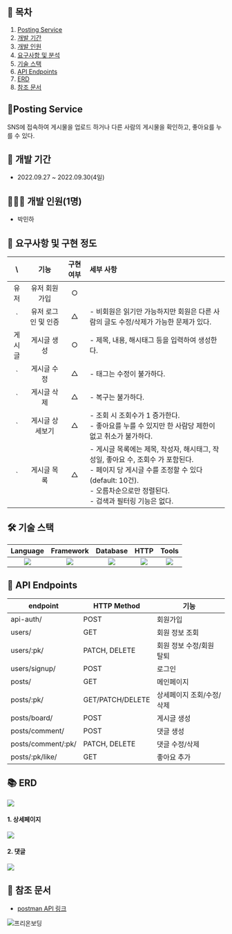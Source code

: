 ## 📎 목차

1. [Posting Service](#-posting-service)
2. [개발 기간](#-개발-기간)
3. [개발 인원](#-개발-인원)
4. [요구사항 및 분석](#-요구사항-및-분석)
5. [기술 스택](#-기술-스택)
6. [API Endpoints](#-api-endpoints)
7. [ERD](#-erd)
8. [참조 문서](#-참조-문서)

## 🚀Posting Service
SNS에 접속하여 게시물을 업로드 하거나 다른 사람의 게시물을 확인하고, 좋아요를 누를 수 있다.

## 📆 개발 기간
- 2022.09.27 ~ 2022.09.30(4일)

## 🧑🏻‍💻 개발 인원(1명)
- 박민하

## 📝 요구사항 및 구현 정도
\ | 기능 | 구현 여부 | 세부 사항
:--: | :--: | :--: | :--
유저 | 유저 회원가입 | ○ 
` | 유저 로그인 및 인증 | △ | - 비회원은 읽기만 가능하지만 회원은 다른 사람의 글도 수정/삭제가 가능한 문제가 있다.
게시글 | 게시글 생성 | ○ | - 제목, 내용, 해시태그 등을 입력하여 생성한다.
` | 게시글 수정 | △ | - 태그는 수정이 불가하다.
` | 게시글 삭제  | △ | - 복구는 불가하다.
` | 게시글 상세보기 | △ | - 조회 시 조회수가 1 증가한다. </br> - 좋아요를 누를 수 있지만 한 사람당 제한이 없고 취소가 불가하다.
` | 게시글 목록 | △ | - 게시글 목록에는 제목, 작성자, 해시태그, 작성일, 좋아요 수, 조회수 가 포함된다.  </br> - 페이지 당 게시글 수를 조정할 수 있다(default: 10건). </br> - 오름차순으로만 정렬된다. </br> - 검색과 필터링 기능은 없다.


## 🛠 기술 스택
Language | Framework | Database | HTTP | Tools
| :----------------------------------------------------------------------------------------------------: | :----------------------------------------------------------------------------------------------------: | :--------------------------------------------------------------------------------------------------: | :----------------------------------------------------------------------------------------------------------: | :------------------------------------------------------------------------------------------------------: |
| <img src="https://img.shields.io/badge/python-3776AB?style=for-the-badge&logo=python&logoColor=white"> | <img src="https://img.shields.io/badge/DRF-092E20?style=for-the-badge&logo=django&logoColor=white"> | <img src="https://img.shields.io/badge/mysql-4479A1?style=for-the-badge&logo=mysql&logoColor=white">  | <img src="https://img.shields.io/badge/postman-FF6C37?style=for-the-badge&logo=postman&logoColor=white"> |  <img src="https://img.shields.io/badge/git-F05032?style=for-the-badge&logo=git&logoColor=white">


## 🎯 API Endpoints
| endpoint | HTTP Method | 기능 
|----------|-------------|------
|api-auth/ | POST | 회원가입
|users/ | GET | 회원 정보 조회 
|users/:pk/ | PATCH, DELETE | 회원 정보 수정/회원 탈퇴 
|users/signup/ | POST | 로그인 
|posts/ | GET | 메인페이지
|posts/:pk/ | GET/PATCH/DELETE | 상세페이지 조회/수정/삭제
|posts/board/ | POST| 게시글 생성
|posts/comment/ | POST | 댓글 생성
|posts/comment/:pk/ |PATCH, DELETE | 댓글 수정/삭제
|posts/:pk/like/ | GET | 좋아요 추가


## 📚 ERD
![](https://velog.velcdn.com/images/miracle-21/post/badea2b8-6c6e-494a-8ef5-ea309837c689/image.png)

#### 1. 상세페이지

![](https://velog.velcdn.com/images/miracle-21/post/27ebb8e7-0aca-45f2-a01d-23e2bb87c408/image.png)

#### 2. 댓글

![](https://velog.velcdn.com/images/miracle-21/post/c50a03f1-515a-4b07-bfe6-c41b8cd70303/image.png)


## 🔖 참조 문서
- [postman API 링크](https://documenter.getpostman.com/view/18832289/2s83tCLDXm)


![프리온보딩](https://user-images.githubusercontent.com/93898332/193290992-329709a4-ca23-4fe3-b565-dfc51521773e.gif)
